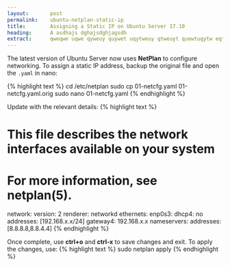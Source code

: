 ```yaml
---
layout:       post
permalink:    ubuntu-netplan-static-ip
title:        Assigning a Static IP on Ubuntu Server 17.10
heading:      A asdhajs dghajsdghjagsdh
extract:      qweqwe uqwe qyweuy quywet uqytweuy qtweuyt quewtuqytw eqtweuy tquywetuyqwt euytqwe tqwuyet qtweuy tquywet qtweuyq tweuy tquywet uqe. A g ahdgshjasgdjh agsjdhg ajhsdgjha gsdjhag sjdgajhsgdjha gdjhagsd gajhsdg jagsdhj gasjdhg ahsdg jahsgdja gdsjh agsdj gajhsdg asdg ahjsdgj agsd.
---
```


The latest version of Ubuntu Server now uses **NetPlan** to configure networking. To assign a static IP address, backup the original file and open the `.yaml` in nano:

{% highlight text %}
cd /etc/netplan
sudo cp 01-netcfg.yaml 01-netcfg.yaml.orig
sudo nano 01-netcfg.yaml 
{% endhighlight %}

Update with the relevant details:
{% highlight text %}
# This file describes the network interfaces available on your system
# For more information, see netplan(5).
network:
  version: 2
  renderer: networkd
  ethernets:
    enp0s3:
      dhcp4: no
      addresses: [192.168.x.x/24]
      gateway4: 192.168.x.x
      nameservers:
        addresses: [8.8.8.8,8.8.4.4]
{% endhighlight %}

Once complete, use **ctrl+o** and **ctrl-x** to save changes and exit. To apply the changes, use:
{% highlight text %}
sudo netplan apply
{% endhighlight %}